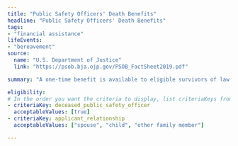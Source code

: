 ```yaml
---
title: "Public Safety Officers' Death Benefits"
headline: "Public Safety Officers' Death Benefits"
tags: 
- "financial assistance"
lifeEvents: 
- "bereavement"
source:
  name: "U.S. Department of Justice"
  link: "https://psob.bja.ojp.gov/PSOB_FactSheet2019.pdf"

summary: "A one-time benefit is available to eligible survivors of law enforcement officers, firefighters, and other first responders whose deaths were the direct result of an injury sustained in the line of duty on or after September 29, 1976."

eligibility:
# In the order you want the criteria to display, list criteriaKeys from the csv here, each followed by a comma-separated list of which values indicate eligibility for that criteria. Wrap individual values in quotes if they have inner commas.
- criteriaKey: deceased_public_safety_officer
  acceptableValues: [true]
- criteriaKey: applicant_relationship
  acceptableValues: ["spouse", "child", "other family member"]

---
```

